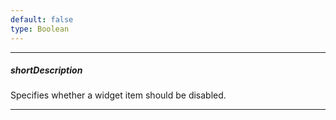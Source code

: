 ```yaml
---
default: false
type: Boolean
---
```

---
##### shortDescription
Specifies whether a widget item should be disabled.

---
